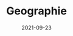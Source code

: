 ---
date: 2021-09-23
title: Geographie
redirect: '/tag/Geographie'
tags: [Fächer]
thumbnail: 
    src: geographie/Geologie2.jpg
    alt: Photo einer Auslage mit Sedimentgestein am Gluck
---